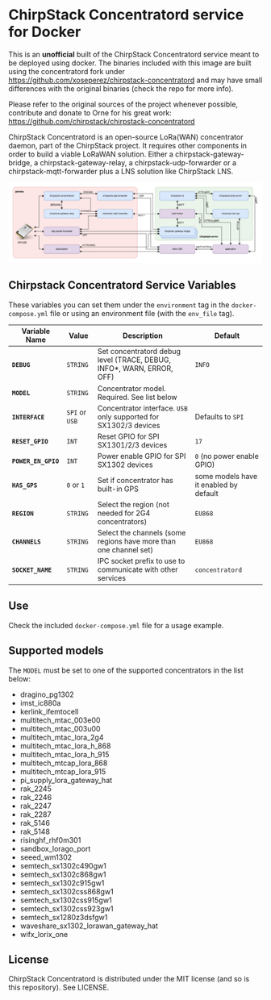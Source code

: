 # ChirpStack Concentratord service for Docker

This is an **unofficial** built of the ChirpStack Concentratord service meant to be deployed using docker. The binaries included with this image are built using the concentratord fork under https://github.com/xoseperez/chirpstack-concentratord and may have small differences with the original binaries (check the repo for more info).

Please refer to the original sources of the project whenever possible, contribute and donate to Orne for his great work: https://github.com/chirpstack/chirpstack-concentratord

ChirpStack Concentratord is an open-source LoRa(WAN) concentrator daemon, part of the ChirpStack project. It requires other components in order to build a viable LoRaWAN solution. Either a chirpstack-gateway-bridge, a chirpstack-gateway-relay, a chirpstack-udp-forwarder or a chirpstack-mqtt-forwarder plus a LNS solution like ChirpStack LNS.

![ChirpStack Architecture](./assets/chirpstack_arch.png)

## Chirpstack Concentratord Service Variables

These variables you can set them under the `environment` tag in the `docker-compose.yml` file or using an environment file (with the `env_file` tag). 

Variable Name | Value | Description | Default
------------ | ------------- | ------------- | -------------
**`DEBUG`** | `STRING` | Set concentratord debug level (TRACE, DEBUG, INFO*, WARN, ERROR, OFF) | `INFO`
**`MODEL`** | `STRING` | Concentrator model. Required. See list below | 
**`INTERFACE`** | `SPI` or `USB` | Concentrator interface. `USB` only supported for SX1302/3 devices | Defaults to `SPI`
**`RESET_GPIO`** | `INT` | Reset GPIO for SPI SX1301/2/3 devices | `17`
**`POWER_EN_GPIO`** | `INT` | Power enable GPIO for SPI SX1302 devices | `0` (no power enable GPIO)
**`HAS_GPS`** | `0` or `1` | Set if concentrator has built-in GPS | some models have it enabled by default
**`REGION`** | `STRING` | Select the region (not needed for 2G4 concentrators) | `EU868`
**`CHANNELS`** | `STRING` | Select the channels (some regions have more than one channel set) | `EU868`
**`SOCKET_NAME`** | `STRING` | IPC socket prefix to use to communicate with other services | `concentratord`

## Use

Check the included `docker-compose.yml` file for a usage example.

## Supported models

The `MODEL` must be set to one of the supported concentrators in the list below:

* dragino_pg1302
* imst_ic880a
* kerlink_ifemtocell
* multitech_mtac_003e00
* multitech_mtac_003u00
* multitech_mtac_lora_2g4 
* multitech_mtac_lora_h_868
* multitech_mtac_lora_h_915 
* multitech_mtcap_lora_868
* multitech_mtcap_lora_915
* pi_supply_lora_gateway_hat
* rak_2245 
* rak_2246
* rak_2247
* rak_2287 
* rak_5146
* rak_5148 
* risinghf_rhf0m301
* sandbox_lorago_port
* seeed_wm1302
* semtech_sx1302c490gw1
* semtech_sx1302c868gw1 
* semtech_sx1302c915gw1
* semtech_sx1302css868gw1
* semtech_sx1302css915gw1 
* semtech_sx1302css923gw1
* semtech_sx1280z3dsfgw1  
* waveshare_sx1302_lorawan_gateway_hat
* wifx_lorix_one 


## License

ChirpStack Concentratord is distributed under the MIT license (and so is this repository). See LICENSE.



